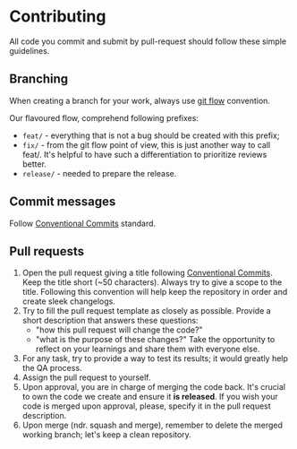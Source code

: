 # Contributing

All code you commit and submit by pull-request should follow these simple guidelines.

## Branching

When creating a branch for your work, always use [git flow](https://nvie.com/posts/a-successful-git-branching-model/) convention.

Our flavoured flow, comprehend following prefixes:

- `feat/` - everything that is not a bug should be created with this prefix;
- `fix/` - from the git flow point of view, this is just another way to call feat/. It's helpful to have such a differentiation to prioritize reviews better.
- `release/` - needed to prepare the release.

## Commit messages

Follow [Conventional Commits](https://www.conventionalcommits.org/en/v1.0.0/) standard.

## Pull requests

1. Open the pull request giving a title following [Conventional Commits](https://www.conventionalcommits.org/en/v1.0.0/). Keep the title short (~50 characters). 
   Always try to give a scope to the title. Following this convention will help keep the repository in order and create
   sleek changelogs.
2. Try to fill the pull request template as closely as possible. Provide a short description that answers these questions:
   - "how this pull request will change the code?"
   - "what is the purpose of these changes?"
   Take the opportunity to reflect on your learnings and share them with everyone else.
3. For any task, try to provide a way to test its results; it would greatly help the QA process.
4. Assign the pull request to yourself.
5. Upon approval, you are in charge of merging the code back. It's crucial to own the code we create and ensure it 
   **is released**. If you wish your code is merged upon approval, please, specify it in the pull request description.
6. Upon merge (ndr. squash and merge), remember to delete the merged working branch; let's keep a clean repository.
